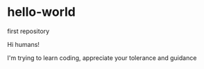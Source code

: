 # hello-world
first repository

Hi humans!

I'm trying to learn coding, appreciate your tolerance and guidance
